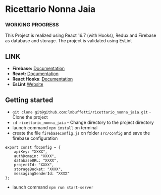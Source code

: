 # Ricettario Nonna Jaia

### WORKING PROGRESS

This Project is realized using React 16.7 (with Hooks), Redux and Firebase as database and storage. The project is validated using EsLint

## LINK

- **Firebase:** [Documentation](https://firebase.google.com/docs/database/web/start?authuser=0)
- **React:** [Documentation](https://reactjs.org/docs/getting-started.html)
- **React Hooks**: [Documentation](https://reactjs.org/docs/hooks-intro.html)
- **EsLint** [Website](https://eslint.org/)

## Getting started

- `git clone git@github.com:lmbuffetti/ricettario_nonna_jaia.git` - Clone the project
- `cd ricettario_nonna_jaia` - Change directory to the project directory
- launch command `npm install` on terminal
- create the file `firebaseConfig.js` on folder `src/config` and save the firebase configuration
```
export const fbConfig = {
    apiKey: "XXXX",
    authDomain: "XXXX",
    databaseURL: "XXXX",
    projectId: "XXXX",
    storageBucket: "XXXX",
    messagingSenderId: "XXXX"
};
```
- launch command `npm run start-server`
